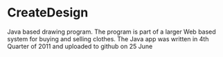 CreateDesign
============

Java based drawing program.
The program is part of a larger Web based system for buying and selling clothes.
The Java app was written in 4th Quarter of 2011 and uploaded to github on 25 June
